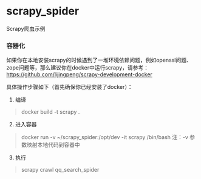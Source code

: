 # scrapy_spider
Scrapy爬虫示例

### 容器化
如果你在本地安装scrapy的时候遇到了一堆环境依赖问题，例如openssl问题、zope问题等，那么建议你在docker中运行scrapy，请参考：
https://github.com/lijingpeng/scrapy-development-docker

具体操作步骤如下（首先确保你已经安装了docker）：  
1. 编译
> docker build -t scrapy .

2. 进入容器
> docker run -v ~/scrapy_spider:/opt/dev -it scrapy  /bin/bash
注：-v 参数映射本地代码到容器中

3. 执行
> scrapy crawl qq_search_spider


